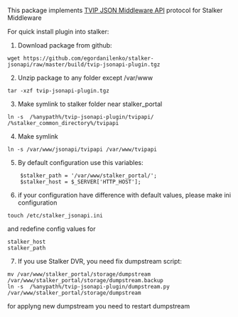 This package implements [TVIP JSON Middleware API](http://wiki.tvip.ru/en/tvip_json_middleware_api/1) protocol for Stalker Middleware

For quick install plugin into stalker:

1) Download package from github:
```
wget https://github.com/egordanilenko/stalker-jsonapi/raw/master/build/tvip-jsonapi-plugin.tgz

```
2) Unzip package to any folder except /var/www
```
tar -xzf tvip-jsonapi-plugin.tgz  
```

3) Make symlink to stalker folder near stalker_portal
 
```
ln -s  /%anypath%/tvip-jsonapi-plugin/tvipapi/ /%stalker_common_directory%/tvipapi
```

4) Make symlink 
```
ln -s /var/www/jsonapi/tvipapi /var/www/tvipapi
```
5)  By default configuration use this variables:
```
    $stalker_path = '/var/www/stalker_portal/';
    $stalker_host = $_SERVER['HTTP_HOST'];     
```
6) if your configuration have difference with default values, please make ini configuration
 ```
touch /etc/stalker_jsonapi.ini
```
and redefine config values for 
```
stalker_host
stalker_path
```
7) If you use Stalker DVR, you need fix  dumpstream script:
```
mv /var/www/stalker_portal/storage/dumpstream /var/www/stalker_portal/storage/dumpstream.backup
ln -s  /%anypath%/tvip-jsonapi-plugin/dumpstream.py /var/www/stalker_portal/storage/dumpstream

```
for applyng new dumpstream you need to restart dumpstream
